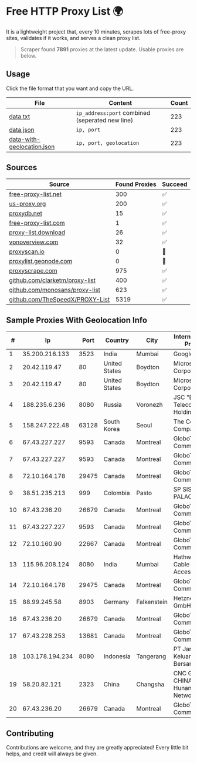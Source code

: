 
# Free HTTP Proxy List 🌍

It is a lightweight project that, every 10 minutes, scrapes lots of free-proxy sites, validates if it works, and serves a clean proxy list.


> Scraper found **7891** proxies at the latest update. Usable proxies are below.

## Usage

Click the file format that you want and copy the URL.


|File|Content|Count|
|----|-------|-----|
|[data.txt](https://raw.githubusercontent.com/themiralay/Proxy-List-World/master/data.txt)|`ip_address:port` combined (seperated new line)|223|
|[data.json](https://raw.githubusercontent.com/themiralay/Proxy-List-World/master/data.json)|`ip, port`|223|
|[data-with-geolocation.json](https://raw.githubusercontent.com/themiralay/Proxy-List-World/master/data-with-geolocation.json)|`ip, port, geolocation`|223|

## Sources

|Source|Found Proxies|Succeed|
|------|-------------|-------|
|[free-proxy-list.net](https://free-proxy-list.net)|300|✅|
|[us-proxy.org](https://www.us-proxy.org)|200|✅|
|[proxydb.net](http://proxydb.net)|15|✅|
|[free-proxy-list.com](https://free-proxy-list.com/?page=&port=&type%5B%5D=http&type%5B%5D=https&up_time=0&search=Search)|1|✅|
|[proxy-list.download](https://www.proxy-list.download/HTTP)|26|✅|
|[vpnoverview.com](https://vpnoverview.com/privacy/anonymous-browsing/free-proxy-servers)|32|✅|
|[proxyscan.io](https://www.proxyscan.io)|0|🚫|
|[proxylist.geonode.com](https://proxylist.geonode.com/api/proxy-list?limit=300&page=1&sort_by=lastChecked&sort_type=desc&protocols=http,https)|0|🚫|
|[proxyscrape.com](https://api.proxyscrape.com/v2/?request=displayproxies&protocol=http&timeout=10000&country=all&ssl=all&anonymity=all)|975|✅|
|[github.com/clarketm/proxy-list](https://raw.githubusercontent.com/clarketm/proxy-list/master/proxy-list-raw.txt)|400|✅|
|[github.com/monosans/proxy-list](https://raw.githubusercontent.com/monosans/proxy-list/main/proxies/http.txt)|623|✅|
|[github.com/TheSpeedX/PROXY-List](https://raw.githubusercontent.com/TheSpeedX/PROXY-List/master/http.txt)|5319|✅|


## Sample Proxies With Geolocation Info

|#|Ip|Port|Country|City|Internet Service Provider|
|-|--|----|-------|----|-------------------------|
|1|35.200.216.133|3523|India|Mumbai|Google LLC|
|2|20.42.119.47|80|United States|Boydton|Microsoft Corporation|
|3|20.42.119.47|80|United States|Boydton|Microsoft Corporation|
|4|188.235.6.236|8080|Russia|Voronezh|JSC "ER-Telecom Holding"|
|5|158.247.222.48|63128|South Korea|Seoul|The Constant Company, LLC|
|6|67.43.227.227|9593|Canada|Montreal|GloboTech Communications|
|7|67.43.227.227|9593|Canada|Montreal|GloboTech Communications|
|8|72.10.164.178|29475|Canada|Montreal|GloboTech Communications|
|9|38.51.235.213|999|Colombia|Pasto|SP SISTEMAS PALACIOS LTDA|
|10|67.43.236.20|26679|Canada|Montreal|GloboTech Communications|
|11|67.43.227.227|9593|Canada|Montreal|GloboTech Communications|
|12|72.10.160.90|22667|Canada|Montreal|GloboTech Communications|
|13|115.96.208.124|8080|India|Mumbai|Hathway IP over Cable Internet Access|
|14|72.10.164.178|29475|Canada|Montreal|GloboTech Communications|
|15|88.99.245.58|8903|Germany|Falkenstein|Hetzner Online GmbH|
|16|67.43.236.20|26679|Canada|Montreal|GloboTech Communications|
|17|67.43.228.253|13681|Canada|Montreal|GloboTech Communications|
|18|103.178.194.234|8080|Indonesia|Tangerang|PT Jaringan Keluarga Bersama|
|19|58.20.82.121|2323|China|Changsha|CNC Group CHINA169 Hunan Province Network|
|20|67.43.236.20|26679|Canada|Montreal|GloboTech Communications|



## Contributing

Contributions are welcome, and they are greatly appreciated! Every
little bit helps, and credit will always be given.

